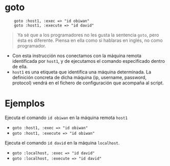 
# goto

```
    goto :host1, :exec => "id obiwan"
    goto :host1, :execute => "id david"
```

> Ya sé que a los programadores no les gusta la sentencia `goto`, pero ésta
es diferente. Piensa en ella como si hablaras en inglés, no como programador.

* Con esta instrucción nos conectamos con la máquina remota  identificada por `host1`,
y de ejecutamos el comando especificado dentro de ella.
* `host1` es una etiqueta que identifica una máquina determinada. La definición
concreta de dicha máquina (ip, username, password, protocol) vendrá en el fichero
de configuración que acompaña al script.

# Ejemplos

Ejecuta el comando `id obiwan` en la máquina remota `host1`
* `goto :host1, :exec => "id obiwan"`
* `goto :host1, :execute => "id obiwan"`

Ejecuta el comando `id david` en la máquina `localhost`.
* `goto :localhost, :exec => "id david"`
* `goto :localhost, :execute => "id david"`
